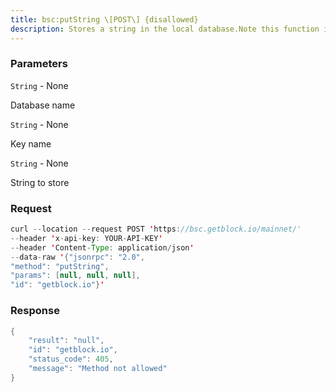 ```yaml
---
title: bsc:putString \[POST\] {disallowed}
description: Stores a string in the local database.Note this function is deprecated and will be removed in the future.
---
```


### Parameters


`String` - None

Database name

`String` - None

Key name

`String` - None

String to store

### Request

``` java
curl --location --request POST 'https://bsc.getblock.io/mainnet/' 
--header 'x-api-key: YOUR-API-KEY' 
--header 'Content-Type: application/json' 
--data-raw '{"jsonrpc": "2.0",
"method": "putString",
"params": [null, null, null],
"id": "getblock.io"}'
```

###  Response

``` java
{
    "result": "null",
    "id": "getblock.io",
    "status_code": 405,
    "message": "Method not allowed"
}
```

